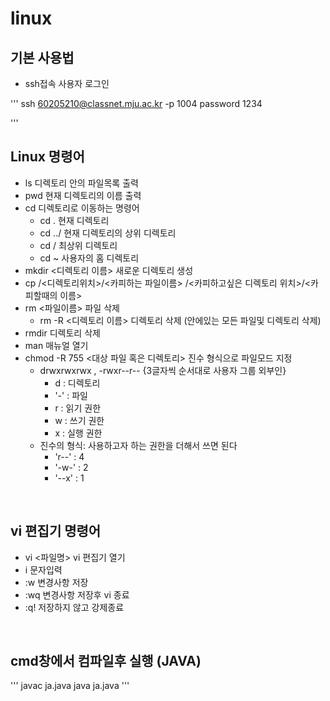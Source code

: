 # linux

## 기본 사용법

- ssh접속 사용자 로그인

'''
ssh 60205210@classnet.mju.ac.kr -p 1004
password 1234

'''
<br/>

## Linux 명령어

- ls 디렉토리 안의 파일목록 출력
- pwd 현재 디렉토리의 이름 출력
- cd 디렉토리로 이동하는 명령어
  - cd . 현재 디렉토리
  - cd ../ 현재 디렉토리의 상위 디렉토리
  - cd / 최상위 디렉토리
  - cd ~ 사용자의 홈 디렉토리 
- mkdir <디렉토리 이름> 새로운 디렉토리 생성
- cp /<디렉토리위치>/<카피하는 파일이름> /<카피하고싶은 디렉토리 위치>/<카피할때의 이름>
- rm <파일이름> 파일 삭제
  - rm -R <디렉토리 이름> 디렉토리 삭제 (안에있는 모든 파일및 디렉토리 삭제) 
- rmdir 디렉토리 삭제
- man 매뉴얼 열기
- chmod -R 755 <대상 파일 혹은 디렉토리> 진수 형식으로 파일모드 지정
  - drwxrwxrwx , -rwxr--r-- {3글자씩 순서대로 사용자 그룹 외부인}
    - d : 디렉토리
    - '-' : 파일
    - r : 읽기 권한
    - w : 쓰기 권한
    - x : 실행 권한
  - 진수의 형식: 사용하고자 하는 권한을 더해서 쓰면 된다
    - 'r--' : 4
    - '-w-' : 2
    - '--x' : 1 

<br/>

## vi 편집기 명령어

- vi <파일명> vi 편집기 열기
- i 문자입력
- :w 변경사항 저장
- :wq 변경사항 저장후 vi 종료
- :q! 저장하지 않고 강제종료
<br/>

## cmd창에서 컴파일후 실행 (JAVA)
'''
  javac ja.java
  java ja.java
'''
